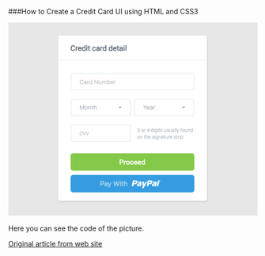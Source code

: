 ###How to Create a Credit Card UI using HTML and CSS3

![Template credit card payment.](css-3.png)

Here you can see the code of the picture.

[Original article from web site](http://designmodo.com/create-credit-card-ui/)
